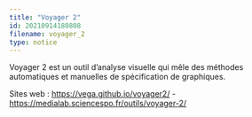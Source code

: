 ```yaml
---
title: "Voyager 2"
id: 20210914180808
filename: voyager_2
type: notice
---
```


Voyager 2 est un outil d’analyse visuelle qui mêle des méthodes automatiques et manuelles de spécification de graphiques.

Sites web : <https://vega.github.io/voyager2/> - <https://medialab.sciencespo.fr/outils/voyager-2/>

